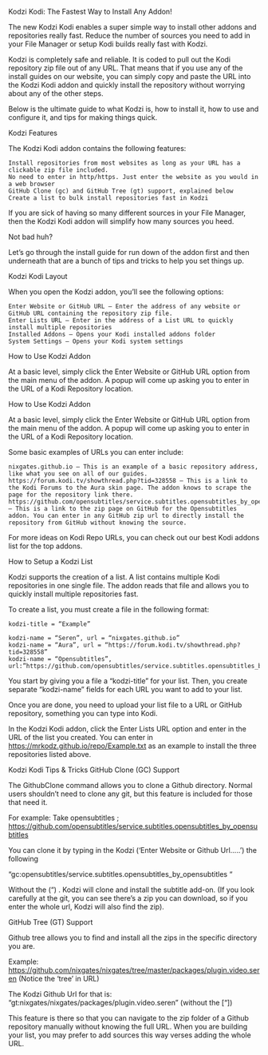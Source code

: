 Kodzi Kodi: The Fastest Way to Install Any Addon!


The new Kodzi Kodi enables a super simple way to install other addons and repositories really fast. Reduce the number of sources you need to add in your File Manager or setup Kodi builds really fast with Kodzi.

Kodzi is completely safe and reliable. It is coded to pull out the Kodi repository zip file out of any URL. That means that if you use any of the install guides on our website, you can simply copy and paste the URL into the Kodzi Kodi addon and quickly install the repository without worrying about any of the other steps.

Below is the ultimate guide to what Kodzi is, how to install it, how to use and configure it, and tips for making things quick.

Kodzi Features

The Kodzi Kodi addon contains the following features:

    Install repositories from most websites as long as your URL has a clickable zip file included.
    No need to enter in http/https. Just enter the website as you would in a web browser
    GitHub Clone (gc) and GitHub Tree (gt) support, explained below
    Create a list to bulk install repositories fast in Kodzi

If you are sick of having so many different sources in your File Manager, then the Kodzi Kodi addon will simplify how many sources you heed.

Not bad huh?

Let’s go through the install guide for run down of the addon first and then underneath that are a bunch of tips and tricks to help you set things up.

Kodzi Kodi Layout

When you open the Kodzi addon, you’ll see the following options:

    Enter Website or GitHub URL – Enter the address of any website or GitHub URL containing the repository zip file.
    Enter Lists URL – Enter in the address of a List URL to quickly install multiple repositories
    Installed Addons – Opens your Kodi installed addons folder
    System Settings – Opens your Kodi system settings

 
How to Use Kodzi Addon

At a basic level, simply click the Enter Website or GitHub URL option from the main menu of the addon. A popup will come up asking you to enter in the URL of a Kodi Repository location.

How to Use Kodzi Addon

At a basic level, simply click the Enter Website or GitHub URL option from the main menu of the addon. A popup will come up asking you to enter in the URL of a Kodi Repository location.

Some basic examples of URLs you can enter include:

    nixgates.github.io – This is an example of a basic repository address, like what you see on all of our guides.
    https://forum.kodi.tv/showthread.php?tid=328558 – This is a link to the Kodi Forums to the Aura skin page. The addon knows to scrape the page for the repository link there.
    https://github.com/opensubtitles/service.subtitles.opensubtitles_by_opensubtitles – This is a link to the zip page on GitHub for the Opensubtitles addon. You can enter in any GitHub zip url to directly install the repository from GitHub without knowing the source.

For more ideas on Kodi Repo URLs, you can check out our best Kodi addons list for the top addons.

 
How to Setup a Kodzi List

Kodzi supports the creation of a list. A list contains multiple Kodi repositories in one single file. The addon reads that file and allows you to quickly install multiple repositories fast.

To create a list, you must create a file in the following format:

    kodzi-title = “Example”

    kodzi-name = “Seren”, url = “nixgates.github.io”
    kodzi-name = “Aura”, url = “https://forum.kodi.tv/showthread.php?tid=328558”
    kodzi-name = “Opensubtitles”, url:”https://github.com/opensubtitles/service.subtitles.opensubtitles_by_opensubtitles”

You start by giving you a file a “kodzi-title” for your list. Then, you create separate “kodzi-name” fields for each URL you want to add to your list.

Once you are done, you need to upload your list file to a URL or GitHub repository, something you can type into Kodi.

In the Kodzi Kodi addon, click the Enter Lists URL option and enter in the URL of the list you created. You can enter in https://mrkodz.github.io/repo/Example.txt as an example to install the three repositories listed above.

 
Kodzi Kodi Tips & Tricks
GitHub Clone (GC) Support

The GithubClone command allows you to clone a Github directory. Normal users shouldn’t need to clone any git, but this feature is included for those that need it.

For example: Take opensubtitles ; https://github.com/opensubtitles/service.subtitles.opensubtitles_by_opensubtitles

You can clone it by typing in the Kodzi (‘Enter Website or Github Url…..’) the following

“gc:opensubtitles/service.subtitles.opensubtitles_by_opensubtitles “

Without the (“) . Kodzi will clone and install the subtitle add-on. (If you look carefully at the git, you can see there’s a zip you can download, so if you enter the whole url, Kodzi will also find the zip).

 
GitHub Tree (GT) Support

Github tree allows you to find and install all the zips in the specific directory you are.

Example: https://github.com/nixgates/nixgates/tree/master/packages/plugin.video.seren (Notice the ‘tree’ in URL)

The Kodzi Github Url for that is: “gt:nixgates/nixgates/packages/plugin.video.seren” (without the [“])

This feature is there so that you can navigate to the zip folder of a Github repository manually without knowing the full URL. When you are building your list, you may prefer to add sources this way verses adding the whole URL.
